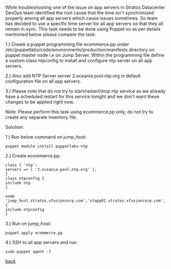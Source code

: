 While troubleshooting one of the issue on app servers in Stratos Datacenter DevOps team identified the root cause that the time isn't synchronized properly among all app servers which cause issues sometimes. So team has decided to use a specific time server for all app servers so that they all remain in sync. This task needs to be done using Puppet so as per details mentioned below please compete the task:    

1.) Create a puppet programming file ecommerce.pp under /etc/puppetlabs/code/environments/production/manifests directory on puppet master node i.e on Jump Server. Within the programming file define a custom class ntpconfig to install and configure ntp server on all app servers.    

2.) Also add NTP Server server 2.oceania.pool.ntp.org in default configuration file on all app servers.    

3.) Please note that do not try to start/restart/stop ntp service as we already have a scheduled restart for this service tonight and we don't want these changes to be applied right now.   

Note: Please perform this task using ecommerce.pp only, do not try to create any separate inventory file.   

Solution:

1.) Run below command on jump_host:  
```
puppet module install puppetlabs-ntp
```

2.) Create ecommerce.pp:  
```
class { 'ntp':
servers => [ '2.oceania.pool.ntp.org' ],
}
class ntpconfig {
include ntp
}

node 'jump_host.stratos.xfusioncorp.com','stapp01.stratos.xfusioncorp.com','stapp02.stratos.xfusioncorp.com','stapp03.stratos.xfusioncorp.com' {
include ntpconfig
}
```

3.) Run on jump_host:  
```
puppet apply ecommerce.pp
```

4.) SSH to all app servers and run:  
```
sudo puppet agent -t
```

[back](https://github.com/MederD/Kodekloud-Engineer-Tasks)
